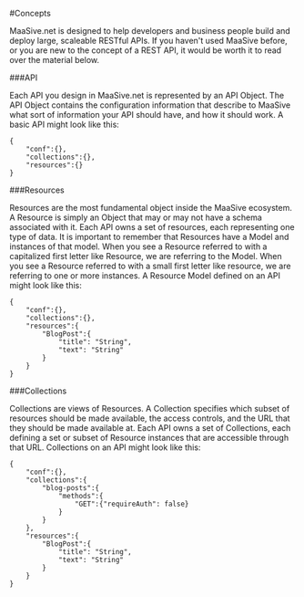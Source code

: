 #Concepts

MaaSive.net is designed to help developers and business people build and deploy large, scaleable RESTful APIs.  If you haven't used MaaSive before, or you are new to the concept of a REST API, it would be worth it to read over the material below.

###API

Each API you design in MaaSive.net is represented by an API Object.  The API Object contains the configuration information that describe to MaaSive what sort of information your API should have, and how it should work.  A basic API might look like this:

    {
        "conf":{},
        "collections":{},
        "resources":{}
    }

###Resources

Resources are the most fundamental object inside the MaaSive ecosystem.  A Resource is simply an Object that may or may not have a schema associated with it.  Each API owns a set of resources, each representing one type of data.  It is important to remember that Resources have a Model and instances of that model.  When you see a Resource referred to with a capitalized first letter like Resource, we are referring to the Model.  When you see a Resource referred to with a small first letter like resource, we are referring to one or more instances.  A Resource Model defined on an API might look like this:

    {
        "conf":{},
        "collections":{},
        "resources":{
            "BlogPost":{
                "title": "String",
                "text": "String"
            }
        }
    }

###Collections

Collections are views of Resources.  A Collection specifies which subset of resources should be made available, the access controls, and the URL that they should be made available at.  Each API owns a set of Collections, each defining a set or subset of Resource instances that are accessible through that URL.  Collections on an API might look like this:

    {
        "conf":{},
        "collections":{
            "blog-posts":{
                "methods":{
                    "GET":{"requireAuth": false}
                }
            }
        },
        "resources":{
            "BlogPost":{
                "title": "String",
                "text": "String"
            }
        }
    }



